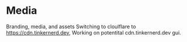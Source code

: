 # Media
  Branding, media, and assets 
Switching to cloulflare to https://cdn.tinkernerd.dev, Working on potentital cdn.tinkernerd.dev gui.
